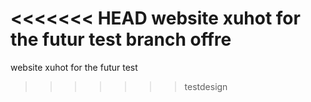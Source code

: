 <<<<<<< HEAD
website xuhot for the futur test branch offre
=======
website xuhot for the futur test
>>>>>>> testdesign
